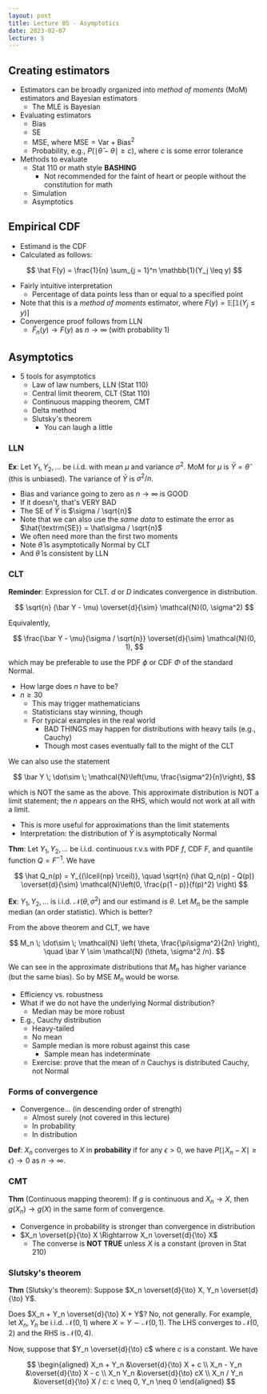 ```yaml
---
layout: post
title: Lecture 05 - Asymptotics
date: 2023-02-07
lecture: 5
---
```

## Creating estimators
- Estimators can be broadly organized into *method of moments* (MoM) estimators and Bayesian estimators
	- The MLE is Bayesian
- Evaluating estimators
	- Bias
	- SE
	- MSE, where $\textrm{MSE} = \textrm{Var} + \textrm{Bias}^2$
	- Probability, e.g., $P(\mid \hat\theta - \theta \mid \geq c)$, where $c$ is some error tolerance
- Methods to evaluate
	- Stat 110 or math style **BASHING**
		- Not recommended for the faint of heart or people without the constitution for math
	- Simulation
	- Asymptotics

## Empirical CDF
- Estimand is the CDF
- Calculated as follows:

$$
\hat F(y) = \frac{1}{n} \sum_{j = 1}^n \mathbb{1}(Y_j \leq y)
$$

- Fairly intuitive interpretation
	- Percentage of data points less than or equal to a specified point
- Note that this is a *method of moments* estimator, where $F(y) = \mathbb{E}[\mathbb{1}(Y_j \leq y)]$
- Convergence proof follows from LLN
	- $\hat F_n(y) \to F(y)$ as $n\to \infty$ (with probability 1)

## Asymptotics
- 5 tools for asymptotics
	- Law of law numbers, LLN (Stat 110)
	- Central limit theorem, CLT (Stat 110)
	- Continuous mapping theorem, CMT
	- Delta method
	- Slutsky's theorem
		- You can laugh a little

### LLN

**Ex**: Let $Y_1, Y_2, \dots$ be i.i.d. with mean $\mu$ and variance $\sigma^2$. MoM for $\mu$ is $\bar Y = \hat\theta$ (this is unbiased). The variance of $\bar Y$ is $\sigma^2 / n$. 
- Bias and variance going to zero as $n \to \infty$ is GOOD
- If it doesn't, that's VERY BAD
- The SE of $\bar Y$ is $\sigma / \sqrt{n}$
- Note that we can also use the *same data* to estimate the error as $\hat{\textrm{SE}} = \hat\sigma / \sqrt{n}$
- We often need more than the first two moments
- Note $\hat\theta$ is asymptotically Normal by CLT
- And $\hat\theta$ is consistent by LLN

### CLT

**Reminder**: Expression for CLT. $d$ or $D$ indicates convergence in distribution. 

$$
\sqrt{n} (\bar Y - \mu) \overset{d}{\sim} \mathcal{N}(0, \sigma^2)
$$

Equivalently, 

$$
\frac{\bar Y - \mu}{\sigma / \sqrt{n}} \overset{d}{\sim} \mathcal{N}(0, 1),
$$

which may be preferable to use the PDF $\phi$ or CDF $\Phi$ of the standard Normal.

- How large does $n$ have to be?
- $n \geq 30$
	- This may trigger mathematicians
	- Statisticians stay winning, though
	- For typical examples in the real world
		- BAD THINGS may happen for distributions with heavy tails (e.g., Cauchy)
		- Though most cases eventually fall to the might of the CLT

We can also use the statement

$$
\bar Y \; \dot\sim \; \mathcal{N}\left(\mu, \frac{\sigma^2}{n}\right),
$$

which is NOT the same as the above. This approximate distribution is NOT a limit statement; the $n$ appears on the RHS, which would not work at all with a limit. 

- This is more useful for approximations than the limit statements
- Interpretation: the distribution of $\bar Y$ is asymptotically Normal

**Thm**: Let $Y_1, Y_2, \dots$ be i.i.d. continuous r.v.s with PDF $f$, CDF $F$, and quantile function $Q = F^{-1}$. We have

$$
\hat Q_n(p) = Y_{(\lceil{np} \rceil)}, \quad \sqrt{n} (\hat Q_n(p) - Q(p)) \overset{d}{\sim} 
\mathcal{N}\left(0, \frac{p(1 - p)}{f(p)^2} \right)
$$

**Ex**: $Y_1, Y_2, \dots$ is i.i.d. $\mathcal{N}(\theta, \sigma^2)$ and our estimand is $\theta$. Let $M_n$ be the sample median (an order statistic). Which is better?

From the above theorem and CLT, we have 

$$
M_n \; \dot\sim \; 
\mathcal{N}
\left(
\theta, 
\frac{\pi\sigma^2}{2n}
\right), 
\quad
\bar Y \sim \mathcal{N} (\theta, \sigma^2 /n).
$$

We can see in the approximate distributions that $M_n$ has higher variance (but the same bias). So by MSE $M_n$ would be worse. 

- Efficiency vs. robustness
- What if we do not have the underlying Normal distribution?
	- Median may be more robust
- E.g., Cauchy distribution
	- Heavy-tailed
	- No mean
	- Sample median is more robust against this case
		- Sample mean has indeterminate 
	- Exercise: prove that the mean of $n$ Cauchys is distributed Cauchy, not Normal

### Forms of convergence
- Convergence... (in descending order of strength)
	- Almost surely (not covered in this lecture)
	- In probability
	- In distribution

**Def**: $X_n$ converges to $X$ in **probability** if for any $\epsilon > 0$, we have $P(\mid X_n - X \mid \geq \epsilon) \to 0$ as $n \to \infty$.

### CMT
**Thm** (Continuous mapping theorem): If $g$ is continuous and $X_n \to X$, then $g(X_n) \to g(X)$ in the same form of convergence. 

- Convergence in probability is stronger than convergence in distribution
- $X_n \overset{p}{\to} X \Rightarrow X_n \overset{d}{\to} X$ 
	- The converse is **NOT TRUE** unless $X$ is a constant (proven in Stat 210)

### Slutsky's theorem
**Thm** (Slutsky's theorem): Suppose $X_n \overset{d}{\to} X, Y_n \overset{d}{\to} Y$. 

Does $X_n + Y_n \overset{d}{\to} X + Y$? No, not generally. For example, let $X_n, Y_n$ be i.i.d. $\mathcal{N}(0, 1)$ where $X = Y \sim \mathcal{N}(0, 1)$. The LHS converges to $\mathcal{N}(0, 2)$ and the RHS is $\mathcal{N}(0, 4)$. 

Now, suppose that $Y_n \overset{d}{\to} c$ where $c$ is a constant. We have

$$
\begin{aligned}
X_n + Y_n &\overset{d}{\to} X + c \\
X_n - Y_n &\overset{d}{\to} X - c  \\
X_n  Y_n &\overset{d}{\to} cX \\
X_n / Y_n &\overset{d}{\to} X / c: c \neq 0, Y_n \neq 0
\end{aligned}
$$